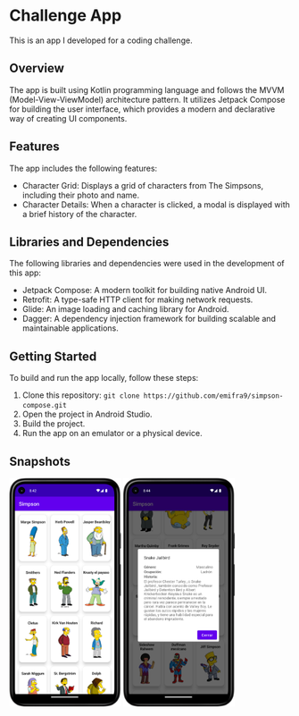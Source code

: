 # Challenge App

This is an app I developed for a coding challenge.

## Overview

The app is built using Kotlin programming language and follows the MVVM (Model-View-ViewModel) architecture pattern. It utilizes Jetpack Compose for building the user interface, which provides a modern and declarative way of creating UI components.

## Features

The app includes the following features:

- Character Grid: Displays a grid of characters from The Simpsons, including their photo and name.
- Character Details: When a character is clicked, a modal is displayed with a brief history of the character.

## Libraries and Dependencies

The following libraries and dependencies were used in the development of this app:

- Jetpack Compose: A modern toolkit for building native Android UI.
- Retrofit: A type-safe HTTP client for making network requests.
- Glide: An image loading and caching library for Android.
- Dagger: A dependency injection framework for building scalable and maintainable applications.

## Getting Started

To build and run the app locally, follow these steps:

1. Clone this repository: `git clone https://github.com/emifra9/simpson-compose.git`
2. Open the project in Android Studio.
3. Build the project.
4. Run the app on an emulator or a physical device.

## Snapshots

<img src="app/snapshots/grid.png" alt="Snapshot 1" width="200">
<img src="app/snapshots/modal.png" alt="Snapshot 1" width="200">


